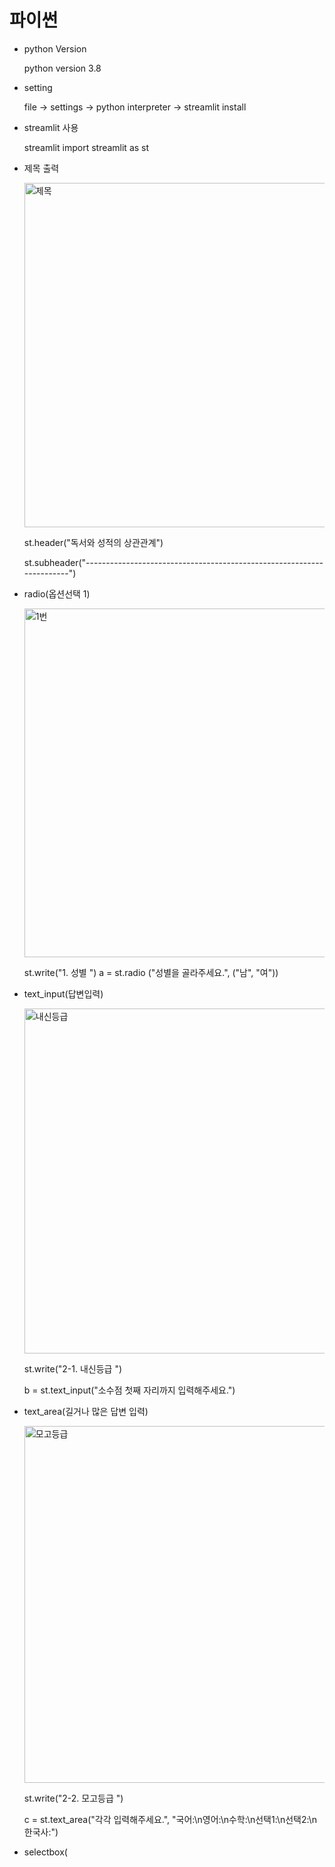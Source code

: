 # 파이썬
- python Version

  python version 3.8

- setting

  file -> settings -> python interpreter -> streamlit install

- streamlit 사용

  streamlit import streamlit as st

- 제목 출력

  <img width="551" alt="제목" src="https://user-images.githubusercontent.com/81000484/156863297-e8b9f5c7-4e8d-4074-9d86-f6327aa0a958.png">

  st.header("독서와 성적의 상관관계")

  st.subheader("----------------------------------------------------------------------")

- radio(옵션선택 1)

  <img width="558" alt="1번" src="https://user-images.githubusercontent.com/81000484/156864062-f01872fa-6733-482c-ab17-6262384e461b.png">

  st.write("1. 성별 ")
  a = st.radio ("성별을 골라주세요.", ("남", "여"))

- text_input(답변입력)

  <img width="552" alt="내신등급" src="https://user-images.githubusercontent.com/81000484/156864097-b1045f11-ee5f-4e50-aeb1-f5a136f7376c.png">

  st.write("2-1. 내신등급 ")

  b = st.text_input("소수점 첫째 자리까지 입력해주세요.")
  
- text_area(길거나 많은 답변 입력)

  <img width="571" alt="모고등급" src="https://user-images.githubusercontent.com/81000484/156864109-dfa0259e-06e6-463e-8b45-6d72b7e6ea05.png">

  st.write("2-2. 모고등급 ")

  c = st.text_area("각각 입력해주세요.", "국어:\n영어:\n수학:\n선택1:\n선택2:\n한국사:")

- selectbox(
